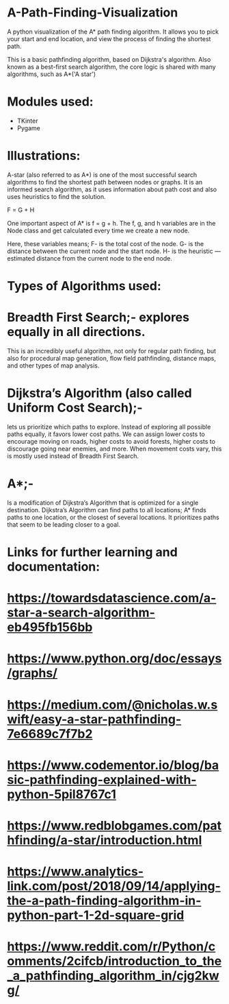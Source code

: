 # A-Path-Finding-Visualization
A python visualization of the A* path finding algorithm. It allows you to pick your start and end location,
 and view the process of finding the shortest path.

This is a basic pathfinding algorithm, based on Dijkstra's algorithm. Also known as a best-first search algorithm, 
 the core logic is shared with many algorithms, such as A*('A star')
 
# Modules used:
- TKinter
- Pygame
 
 
# Illustrations:
A-star (also referred to as A*) is one of the most successful search algorithms to find the shortest path between nodes or graphs.
 It is an informed search algorithm, as it uses information about path cost and also uses heuristics to find the solution.

F = G + H

One important aspect of A* is f = g + h. The f, g, and h variables are in the Node class and get calculated every time we create a new node.
 
 Here, these variables means;
F- is the total cost of the node.
 G- is the distance between the current node and the start node.
 H- is the heuristic — estimated distance from the current node to the end node.
 
# Types of Algorithms used:
# Breadth First Search;- explores equally in all directions.
 This is an incredibly useful algorithm, not only for regular path finding,
 but also for procedural map generation, flow field pathfinding, distance maps, and other types of map analysis.
 
# Dijkstra’s Algorithm (also called Uniform Cost Search);-
 lets us prioritize which paths to explore. Instead of exploring all possible paths equally, 
 it favors lower cost paths. We can assign lower costs to encourage moving on roads, higher costs to avoid forests, 
 higher costs to discourage going near enemies, and more. When movement costs vary, this is mostly used instead of Breadth First Search.
 
# A*;- 
  Is a modification of Dijkstra’s Algorithm that is optimized for a single destination. 
  Dijkstra’s Algorithm can find paths to all locations; A* finds paths to one location, or the closest of several locations. 
  It prioritizes paths that seem to be leading closer to a goal.
 
 

# Links for further learning and documentation:
#      https://towardsdatascience.com/a-star-a-search-algorithm-eb495fb156bb
#      https://www.python.org/doc/essays/graphs/
#      https://medium.com/@nicholas.w.swift/easy-a-star-pathfinding-7e6689c7f7b2
#      https://www.codementor.io/blog/basic-pathfinding-explained-with-python-5pil8767c1
#      https://www.redblobgames.com/pathfinding/a-star/introduction.html
#      https://www.analytics-link.com/post/2018/09/14/applying-the-a-path-finding-algorithm-in-python-part-1-2d-square-grid
#      https://www.reddit.com/r/Python/comments/2cifcb/introduction_to_the_a_pathfinding_algorithm_in/cjg2kwg/
